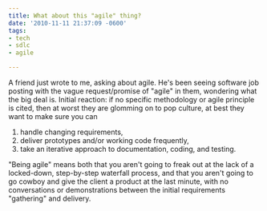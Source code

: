 ```yaml
---
title: What about this "agile" thing?
date: '2010-11-11 21:37:09 -0600'
tags:
- tech
- sdlc
- agile

---
```


A friend just wrote to me, asking about agile. He's been seeing software job
posting with the vague request/promise of "agile" in them, wondering what the
big deal is. Initial reaction: if no specific methodology or agile principle is
cited, then at worst they are glomming on to pop culture, at best they want to
make sure you can

1. handle changing requirements,
1. deliver prototypes and/or working code frequently,
1. take an iterative approach to documentation, coding, and testing.

"Being agile" means both that you aren't going to freak out at the lack of a
locked-down, step-by-step waterfall process, and that you aren't going to go
cowboy and give the client a product at the last minute, with no conversations
or demonstrations between the initial requirements "gathering" and delivery.

<!-- truncate -->
